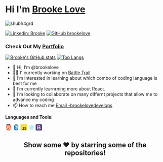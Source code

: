   # Hi I'm [Brooke Love](https://github.com/brookelove)
  
  <p align="left"> <img src="https://komarev.com/ghpvc/?username=shubh4grd&label=Views&color=grey&style=plastic" alt="shubh4grd" /> </p>
  
 [![Linkedin: Brooke](https://img.shields.io/badge/-Brooke-pink?style=flat-square&logo=Linkedin&logoColor=white&link=https://www.linkedin.com/in/savien-love-898429230/)](https://www.linkedin.com/in/savien-love-898429230/)
 [![GitHub brookelove](https://img.shields.io/github/followers/brookelove?label=follow&style=social)](https://github.com/shubh4grd)
  
 ### Check Out My [Portfolio](https://protected-ridge-15783.herokuapp.com/)
 
[![Brooke's GitHub stats](https://github-readme-stats.vercel.app/api?username=brookelove&theme=calm)](https://github.com/anuraghazra/github-readme-stats)
[![Top Langs](https://github-readme-stats.vercel.app/api/top-langs/?username=brookelove&layout=compact&theme=calm)](https://github.com/anuraghazra/github-readme-stats)
- 👋 Hi, I’m @brookelove
- 🏋️‍♂️ I' currently working on [Battle Trail](https://github.com/JaHa675/project-3)
- 👀 I’m interested in learning about which combo of coding language is best for me 
- 🌱 I’m currently learnrning more about React.
- 💞️ I’m looking to collaborate on many differnt projects that allow me to advance my coding
- 📫 How to reach me [Email -brookelovedevelops](brookelovedevelops@outlook.com)



**Languages and Tools:**  

<code><img height="20" src="https://raw.githubusercontent.com/github/explore/80688e429a7d4ef2fca1e82350fe8e3517d3494d/topics/html/html.png"></code>
<code><img height="20" src="https://raw.githubusercontent.com/github/explore/80688e429a7d4ef2fca1e82350fe8e3517d3494d/topics/css/css.png"></code>
<code><img height="20" src="https://raw.githubusercontent.com/github/explore/80688e429a7d4ef2fca1e82350fe8e3517d3494d/topics/javascript/javascript.png"></code>
<code><img height="20" src="https://raw.githubusercontent.com/github/explore/80688e429a7d4ef2fca1e82350fe8e3517d3494d/topics/react/react.png"></code> 
<code><img height="20" src="https://raw.githubusercontent.com/github/explore/80688e429a7d4ef2fca1e82350fe8e3517d3494d/topics/bootstrap/bootstrap.png"></code>

## <div align="center">Show some ❤️ by starring some of the repositories!</div>

<!---
brookelove/brookelove is a ✨ special ✨ repository because its `README.md` (this file) appears on your GitHub profile.
You can click the Preview link to take a look at your changes.
--->
